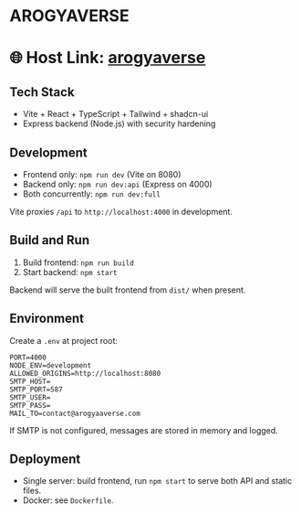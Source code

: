 # AROGYAVERSE
# 🌐 **Host Link:** [arogyaverse](https://arogyaverse-six.vercel.app/)
## Tech Stack

- Vite + React + TypeScript + Tailwind + shadcn-ui
- Express backend (Node.js) with security hardening

## Development

- Frontend only: `npm run dev` (Vite on 8080)
- Backend only: `npm run dev:api` (Express on 4000)
- Both concurrently: `npm run dev:full`

Vite proxies `/api` to `http://localhost:4000` in development.

## Build and Run

1) Build frontend: `npm run build`
2) Start backend: `npm start`

Backend will serve the built frontend from `dist/` when present.

## Environment

Create a `.env` at project root:

```
PORT=4000
NODE_ENV=development
ALLOWED_ORIGINS=http://localhost:8080
SMTP_HOST=
SMTP_PORT=587
SMTP_USER=
SMTP_PASS=
MAIL_TO=contact@arogyaaverse.com
```

If SMTP is not configured, messages are stored in memory and logged.

## Deployment

- Single server: build frontend, run `npm start` to serve both API and static files.
- Docker: see `Dockerfile`.

